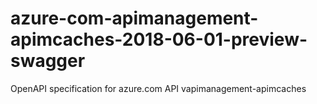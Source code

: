 # azure-com-apimanagement-apimcaches-2018-06-01-preview-swagger
OpenAPI specification for azure.com API vapimanagement-apimcaches
